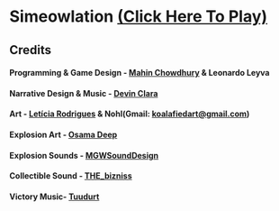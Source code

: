 # Simeowlation [(Click Here To Play)](https://mahin-mac568.github.io/Simeowlation/)

## Credits

#### Programming & Game Design - [Mahin Chowdhury](https://github.com/mahin-mac568?tab=repositories) & Leonardo Leyva

#### Narrative Design & Music - [Devin Clara](https://devinclara.itch.io/)

#### Art - [Letícia Rodrigues](https://www.behance.net/celestial_brushes/) & Nohl(Gmail: koalafiedart@gmail.com)

#### Explosion Art - [Osama Deep](https://assetstore.unity.com/packages/2d/textures-materials/2d-flat-explosion-66932)

#### Explosion Sounds - [MGWSoundDesign](https://assetstore.unity.com/packages/audio/sound-fx/grenade-sound-fx-147490)

#### Collectible Sound - [THE_bizniss](https://freesound.org/people/RunnerPack/sounds/87044/)

#### Victory Music- [Tuudurt](https://freesound.org/people/Tuudurt/sounds/258142/)
